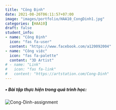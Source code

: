 ```yaml
---
title: "Công Định"
date: 2021-08-26T06:11:57+07:00
image: "images/portfolio/HAA10_CongDinh1.jpg"
categories: [HAA10]
draft: false
student_info:
- name: "Công Định"
  icon: "fas fa-user"
  content: "https://www.facebook.com/a120092004"
- name: "Công việc"
  icon: "fas fa-palette"
  content: "3D Artist"
# - name: "Link"
#   icon: "fas fa-link"
#   content: "https://artstation.com/Cong-Dinh"
---
```



##### • Bài tập thực hiện trong quá trình học:

![Cong-Dinh-assignment](/images/portfolio/HAA10_CongDinh2.jpg)



<!-- ##### • Nhận xét sau khoá học: -->

